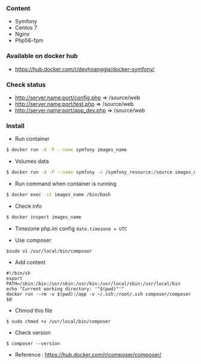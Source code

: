 ### Content
* Symfony
* Centos 7
* Nginx
* Php56-fpm

### Available on docker hub
* https://hub.docker.com/r/devhoanggia/docker-symfony/

### Check status
* http://server.name:port/config.php       => /source/web
* http://server.name:port/test.php       => /source/web
* http://server.name:port/app_dev.php      => /source/web

### Install
* Run container
```bash
$ docker run -d -P --name symfony images_name
```

* Volumes data
```bash
$ docker run -d -P --name symfony -v /symfony_resource:/source images_name
```

* Run command when container is running
```bash
$ docker exec -it images_name /bin/bash
```

* Check info
```bash
$ docker inspect images_name
```

* Timezone php.ini config
``` date.timezone = UTC ```

* Use composer
```
$sudo vi /usr/local/bin/composer
```
- Add content
```
#!/bin/sh
export PATH=/sbin:/bin:/usr/sbin:/usr/bin:/usr/local/sbin:/usr/local/bin
echo "Current working directory: '"$(pwd)"'"
docker run --rm -v $(pwd):/app -v ~/.ssh:/root/.ssh composer/composer $@
```
- Chmod this file
```
$ sudo chmod +x /usr/local/bin/composer
```

- Check version
```
$ composer --version
```

- Reference : https://hub.docker.com/r/composer/composer/
